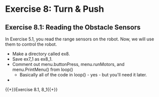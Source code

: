 # Exercise 8: Turn & Push

## Exercise 8.1: Reading the Obstacle Sensors
In Exercise 5.1, you read the range sensors on the robot. Now, we will use them to control the robot.

- Make a directory called ex8.
- Save ex7_1 as ex8_1.
- Comment out menu.buttonPress, menu.runMotors, and menu.PrintMenu() from loop()
  - Basically all of the code in loop() - yes - but you'll need it later.
- 


{{+}}Exercise 8.1, 8_1{{+}}